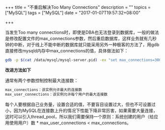 +++
title = "不重启解决Too Many Connections"
description = ""
topics = ["MySQL"]
tags = ["MySQL"]
date = "2017-01-07T19:57:32+08:00"

+++

当发生Too many connections时，即使是DBA也无法登录到数据库，一般的做法是修改配置文件的max_connections参数，然后重启数据库，这样业务就有几秒钟的中断，对于线上不能中断的数据库就只能采用另外一种极客的方法了，用gdb直接修改mysqld内存中max_connections的值，具体做法如下：

```sh
gdb -p $(cat /data/mysql/mysql-server.pid) -ex "set max_connections=3000" -batch
```

**改进方法如下**

通常有两个参数控制控制最大连接数：

```sh
max_connections：该实例允许最大的连接数
max_user_connections：该实例允许每个用户的最大连接数
```

每个人要根据自己业务量，设置合适的值，不要盲目设置过大，但也不可设置过小，因为MySQL在连接数上升的情况下性能下降非常厉害，如果需要大量连接，这时可以引入thread_pool，所以我们需要保持一个原则：系统创建的用户（给应用使用用户）数 * max_user_connections < max_connections。
